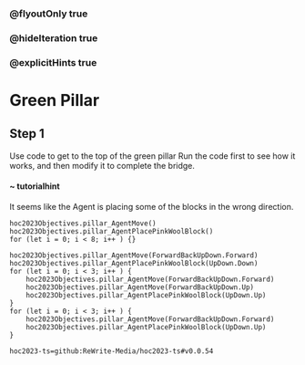 ### @flyoutOnly true
### @hideIteration true
### @explicitHints true

# Green Pillar

## Step 1
Use code to get to the top of the green pillar Run the code first to see how it works, and then modify it to complete the bridge.

#### ~ tutorialhint 
It seems like the Agent is placing some of the blocks in the wrong direction.

```ghost
hoc2023Objectives.pillar_AgentMove()
hoc2023Objectives.pillar_AgentPlacePinkWoolBlock()
for (let i = 0; i < 8; i++ ) {}
```
```template
hoc2023Objectives.pillar_AgentMove(ForwardBackUpDown.Forward)
hoc2023Objectives.pillar_AgentPlacePinkWoolBlock(UpDown.Down)
for (let i = 0; i < 3; i++ ) {
    hoc2023Objectives.pillar_AgentMove(ForwardBackUpDown.Forward)
    hoc2023Objectives.pillar_AgentMove(ForwardBackUpDown.Up)
    hoc2023Objectives.pillar_AgentPlacePinkWoolBlock(UpDown.Up)
}
for (let i = 0; i < 3; i++ ) {
    hoc2023Objectives.pillar_AgentMove(ForwardBackUpDown.Forward)
    hoc2023Objectives.pillar_AgentPlacePinkWoolBlock(UpDown.Up)
}

```

```package
hoc2023-ts=github:ReWrite-Media/hoc2023-ts#v0.0.54
```